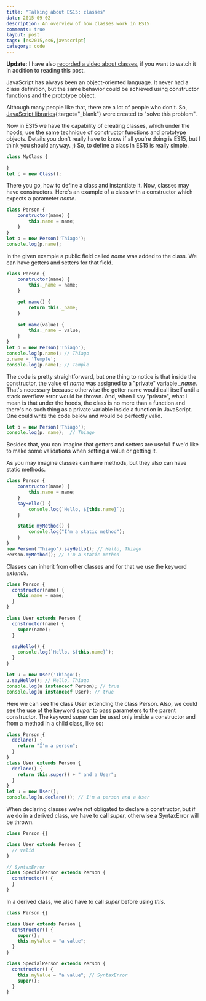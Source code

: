 ```yaml
---
title: "Talking about ES15: classes"
date: 2015-09-02
description: An overview of how classes work in ES15
comments: true
layout: post
tags: [es2015,es6,javascript]
category: code
---
```

**Update:** I have also [recorded a video about classes](https://youtu.be/p1jCfPIBh0M), if you want to watch it in addition to reading this post.

JavaScript has always been an object-oriented language. It never had a class definition, but the same behavior could be achieved using constructor functions and the prototype object.

Although many people like that, there are a lot of people who don't. So, [JavaScript libraries](http://jsclass.jcoglan.com/){:target="_blank"} were created to "solve this problem".

Now in ES15 we have the capability of creating classes, which under the hoods, use the same technique of constructor functions and prototype objects. Details you don't really have to know if all you're doing is ES15, but I think you should anyway. ;)
So, to define a class in ES15 is really simple.

``` js
class MyClass {
    
}
let c = new Class();
```

There you go, how to define a class and instantiate it. Now, classes may have constructors. Here's an example of a class with a constructor which expects a parameter *name*.

``` js
class Person {
    constructor(name) {
        this.name = name;
    }
}
let p = new Person('Thiago');
console.log(p.name);
```

In the given example a public field called *name* was added to the class. We can have getters and setters for that field.

``` js
class Person {
    constructor(name) {
        this._name = name;
    }

    get name() {
        return this._name;
    }
    
    set name(value) {
        this._name = value;
    }
}
let p = new Person('Thiago');
console.log(p.name); // Thiago
p.name = 'Temple';
console.log(p.name); // Temple
```

The code is pretty straightforward, but one thing to notice is that inside the constructor, the value of *name* was assigned to a "private" variable *_name*. That's necessary because otherwise the getter name would call itself until a stack overflow error would be thrown. And, when I say "private", what I mean is that under the hoods, the class is no more than a function and there's no such thing as a private variable inside a function in JavaScript. One could write the code below and would be perfectly valid.

<script async src="//pagead2.googlesyndication.com/pagead/js/adsbygoogle.js"></script>
<!-- Responsive content -->
<ins class="adsbygoogle"
     style="display:block"
     data-ad-client="ca-pub-1865353648221711"
     data-ad-slot="8499334570"
     data-ad-format="auto"></ins>
<script>
(adsbygoogle = window.adsbygoogle || []).push({});
</script>

``` js
let p = new Person('Thiago');
console.log(p._name);  // Thiago
```

Besides that, you can imagine that getters and setters are useful if we'd like to make some validations when setting a value or getting it.

As you may imagine classes can have methods, but they also can have static methods.

``` js 
class Person {
    constructor(name) {
        this.name = name;
    } 
    sayHello() {
        console.log(`Hello, ${this.name}`);
    }

    static myMethod() {
        console.log("I'm a static method");
    }
}
new Person('Thiago').sayHello(); // Hello, Thiago
Person.myMethod(); // I'm a static method
```

Classes can inherit from other classes and for that we use the keyword *extends*.

``` js
class Person {
  constructor(name) {
    this.name = name;
  }
}

class User extends Person {
  constructor(name) {
    super(name);
  }

  sayHello() {
    console.log(`Hello, ${this.name}`);
  }
}

let u = new User('Thiago');
u.sayHello(); // Hello, Thiago
console.log(u instanceof Person); // true
console.log(u instanceof User); // true
```

Here we can see the class User extending the class Person. Also, we could see the use of the keyword *super* to pass parameters to the parent constructor. The keyword *super* can be used only inside a constructor and from a method in a child class, like so:

``` js
class Person {
  declare() {
    return "I'm a person";
  }
}
class User extends Person {
  declare() {
    return this.super() + " and a User";
  }
}
let u = new User();
console.log(u.declare()); // I'm a person and a User
```

When declaring classes we're not obligated to declare a constructor, but if we do in a derived class, we have to call *super*, otherwise a SyntaxError will be thrown.

``` js
class Person {}

class User extends Person {
  // valid
}

// SyntaxError
class SpecialPerson extends Person {
  constructor() {
  }
}
```

In a derived class, we also have to call *super* before using *this*.

``` js
class Person {}

class User extends Person {
  constructor() {
    super();
    this.myValue = "a value";
  }
}

class SpecialPerson extends Person {
  constructor() {
    this.myValue = "a value"; // SyntaxError
    super();
  }
}
```